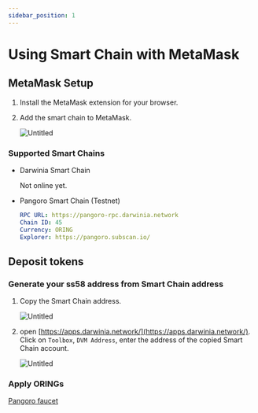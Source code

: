 ```yaml
---
sidebar_position: 1
---
```


# Using Smart Chain with MetaMask
## MetaMask Setup

1. Install the MetaMask extension for your browser.  
2. Add the smart chain to MetaMask.  
   
   ![Untitled](/img/metamask-00.png)

### Supported Smart Chains

- Darwinia Smart Chain  

   Not online yet.
    
- Pangoro Smart Chain (Testnet)
    
    ```yaml
    RPC URL: https://pangoro-rpc.darwinia.network
    Chain ID: 45
    Currency: ORING
    Explorer: https://pangoro.subscan.io/
    ```

## Deposit tokens

### Generate your ss58 address from Smart Chain address

1. Copy the Smart Chain address.
    
    ![Untitled](/img/metamask-01.png)
    
2. open [https://apps.darwinia.network/](https://apps.darwinia.network/). Click on `Toolbox`, `DVM Address`, enter the address of the copied Smart Chain account.
    
    ![Untitled](/img/metamask-02.png)
    

### Apply ORINGs

[Pangoro faucet](../../chains/pangoro-faucet.md)
